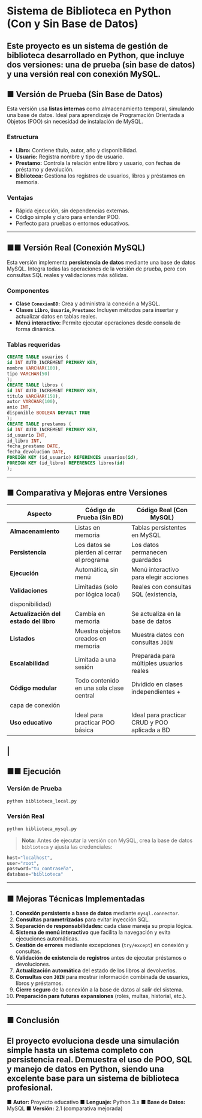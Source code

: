 # Sistema de Biblioteca en Python (Con y Sin Base de Datos)
Este proyecto es un **sistema de gestión de biblioteca** desarrollado en Python, que incluye dos
versiones:
una **de prueba (sin base de datos)** y una **versión real con conexión MySQL**.
---
## ■ Versión de Prueba (Sin Base de Datos)
Esta versión usa **listas internas** como almacenamiento temporal, simulando una base de datos.
Ideal para aprendizaje de Programación Orientada a Objetos (POO) sin necesidad de instalación de
MySQL.
### Estructura
- **Libro:** Contiene título, autor, año y disponibilidad.
- **Usuario:** Registra nombre y tipo de usuario.
- **Prestamo:** Controla la relación entre libro y usuario, con fechas de préstamo y devolución.
- **Biblioteca:** Gestiona los registros de usuarios, libros y préstamos en memoria.
### Ventajas
- Rápida ejecución, sin dependencias externas.
- Código simple y claro para entender POO.
- Perfecto para pruebas o entornos educativos.
---
## ■■ Versión Real (Conexión MySQL)
Esta versión implementa **persistencia de datos** mediante una base de datos MySQL.
Integra todas las operaciones de la versión de prueba, pero con consultas SQL reales y validaciones
más sólidas.
### Componentes
- **Clase `ConexionBD`:** Crea y administra la conexión a MySQL.
- **Clases `Libro`, `Usuario`, `Prestamo`:** Incluyen métodos para insertar y actualizar datos en tablas
reales.
- **Menú interactivo:** Permite ejecutar operaciones desde consola de forma dinámica.
### Tablas requeridas
```sql
CREATE TABLE usuarios (
id INT AUTO_INCREMENT PRIMARY KEY,
nombre VARCHAR(100),
tipo VARCHAR(50)
);
CREATE TABLE libros (
id INT AUTO_INCREMENT PRIMARY KEY,
titulo VARCHAR(150),
autor VARCHAR(100),
anio INT,
disponible BOOLEAN DEFAULT TRUE
);
CREATE TABLE prestamos (
id INT AUTO_INCREMENT PRIMARY KEY,
id_usuario INT,
id_libro INT,
fecha_prestamo DATE,
fecha_devolucion DATE,
FOREIGN KEY (id_usuario) REFERENCES usuarios(id),
FOREIGN KEY (id_libro) REFERENCES libros(id)
);
```
---
## ■ Comparativa y Mejoras entre Versiones
| Aspecto | Código de Prueba (Sin BD) | Código Real (Con MySQL) |
|----------|----------------------------|--------------------------|
| **Almacenamiento** | Listas en memoria | Tablas persistentes en MySQL |
| **Persistencia** | Los datos se pierden al cerrar el programa | Los datos permanecen guardados |
| **Ejecución** | Automática, sin menú | Menú interactivo para elegir acciones |
| **Validaciones** | Limitadas (solo por lógica local) | Reales con consultas SQL (existencia,
disponibilidad) |
| **Actualización del estado del libro** | Cambia en memoria | Se actualiza en la base de datos |
| **Listados** | Muestra objetos creados en memoria | Muestra datos con consultas `JOIN` |
| **Escalabilidad** | Limitada a una sesión | Preparada para múltiples usuarios reales |
| **Código modular** | Todo contenido en una sola clase central | Dividido en clases independientes +
capa de conexión |
| **Uso educativo** | Ideal para practicar POO básica | Ideal para practicar CRUD y POO aplicada a BD
|
---
## ■■ Ejecución
### Versión de Prueba
```bash
python biblioteca_local.py
```
### Versión Real
```bash
python biblioteca_mysql.py
```
> **Nota:** Antes de ejecutar la versión con MySQL, crea la base de datos `biblioteca` y ajusta las
credenciales:
```python
host="localhost",
user="root",
password="tu_contraseña",
database="biblioteca"
```
---
## ■ Mejoras Técnicas Implementadas
1. **Conexión persistente a base de datos** mediante `mysql.connector`.
2. **Consultas parametrizadas** para evitar inyección SQL.
3. **Separación de responsabilidades:** cada clase maneja su propia lógica.
4. **Sistema de menú interactivo** que facilita la navegación y evita ejecuciones automáticas.
5. **Gestión de errores** mediante excepciones (`try/except`) en conexión y consultas.
6. **Validación de existencia de registros** antes de ejecutar préstamos o devoluciones.
7. **Actualización automática** del estado de los libros al devolverlos.
8. **Consultas con `JOIN`** para mostrar información combinada de usuarios, libros y préstamos.
9. **Cierre seguro** de la conexión a la base de datos al salir del sistema.
10. **Preparación para futuras expansiones** (roles, multas, historial, etc.).
---
## ■ Conclusión
El proyecto evoluciona desde una simulación simple hasta un sistema completo con persistencia real.
Demuestra **el uso de POO, SQL y manejo de datos en Python**, siendo una excelente base para un
sistema de biblioteca profesional.
---
■ **Autor:** Proyecto educativo
■ **Lenguaje:** Python 3.x
■ **Base de Datos:** MySQL
■ **Versión:** 2.1 (comparativa mejorada)
